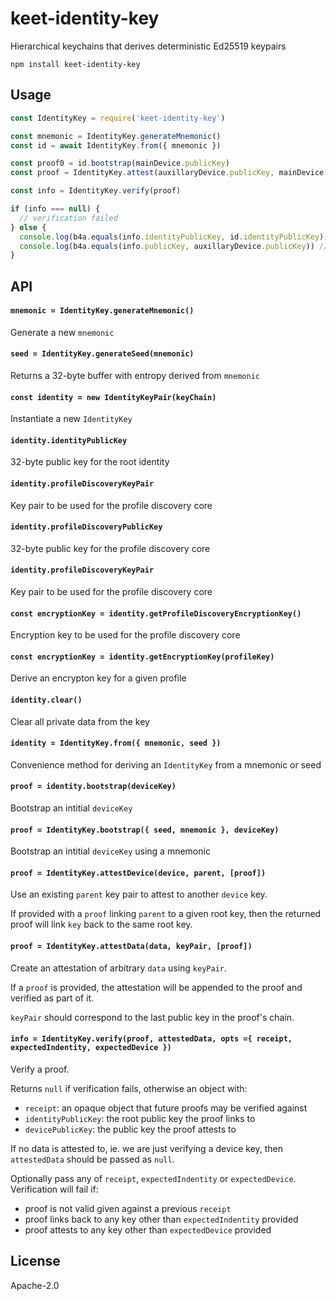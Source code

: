 # keet-identity-key

Hierarchical keychains that derives deterministic Ed25519 keypairs

```
npm install keet-identity-key
```

## Usage

``` js
const IdentityKey = require('keet-identity-key')

const mnemonic = IdentityKey.generateMnemonic()
const id = await IdentityKey.from({ mnemonic })

const proof0 = id.bootstrap(mainDevice.publicKey)
const proof = IdentityKey.attest(auxillaryDevice.publicKey, mainDevice, proof0)

const info = IdentityKey.verify(proof)

if (info === null) {
  // verification failed
} else {
  console.log(b4a.equals(info.identityPublicKey, id.identityPublicKey)) // true
  console.log(b4a.equals(info.publicKey, auxillaryDevice.publicKey)) // true
}
```

## API

#### `mnemonic = IdentityKey.generateMnemonic()`

Generate a new `mnemonic`

#### `seed = IdentityKey.generateSeed(mnemonic)`

Returns a 32-byte buffer with entropy derived from `mnemonic`

#### `const identity = new IdentityKeyPair(keyChain)`

Instantiate a new `IdentityKey`

#### `identity.identityPublicKey`

32-byte public key for the root identity

#### `identity.profileDiscoveryKeyPair`

Key pair to be used for the profile discovery core

#### `identity.profileDiscoveryPublicKey`

32-byte public key for the profile discovery core

#### `identity.profileDiscoveryKeyPair`

Key pair to be used for the profile discovery core

#### `const encryptionKey = identity.getProfileDiscoveryEncryptionKey()`

Encryption key to be used for the profile discovery core

#### `const encryptionKey = identity.getEncryptionKey(profileKey)`

Derive an encrypton key for a given profile

#### `identity.clear()`

Clear all private data from the key

#### `identity = IdentityKey.from({ mnemonic, seed })`

Convenience method for deriving an `IdentityKey` from a mnemonic or seed

#### `proof = identity.bootstrap(deviceKey)`

Bootstrap an intitial `deviceKey`

#### `proof = IdentityKey.bootstrap({ seed, mnemonic }, deviceKey)`

Bootstrap an intitial `deviceKey` using a mnemonic

#### `proof = IdentityKey.attestDevice(device, parent, [proof])`

Use an existing `parent` key pair to attest to another `device` key.

If provided with a `proof` linking `parent` to a given root key, then the returned proof will link `key` back to the same root key.

#### `proof = IdentityKey.attestData(data, keyPair, [proof])`

Create an attestation of arbitrary `data` using `keyPair`.

If a `proof` is provided, the attestation will be appended to the proof and verified as part of it.

`keyPair` should correspond to the last public key in the proof's chain.

#### `info = IdentityKey.verify(proof, attestedData, opts ={ receipt, expectedIndentity, expectedDevice })`

Verify a proof.

Returns `null` if verification fails, otherwise an object with:
- `receipt`: an opaque object that future proofs may be verified against
- `identityPublicKey`: the root public key the proof links to
- `devicePublicKey`: the public key the proof attests to

If no data is attested to, ie. we are just verifying a device key, then `attestedData` should be passed as `null`.

Optionally pass any of `receipt`, `expectedIndentity` or `expectedDevice`. Verification will fail if:

- proof is not valid given against a previous `receipt`
- proof links back to any key other than `expectedIndentity` provided
- proof attests to any key other than `expectedDevice` provided

## License

Apache-2.0
